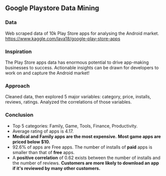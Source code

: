 ## Google Playstore Data Mining
### Data
Web scraped data of 10k Play Store apps for analysing the Android market. 
https://www.kaggle.com/lava18/google-play-store-apps

### Inspiration
The Play Store apps data has enormous potential to drive app-making businesses to success.  Actionable insights can be drawn for developers to work on and capture the Android market!

### Approach
Cleaned data, then explored 5 major variables: category, price, installs, reviews, ratings.
Analyzed the correlations of those variables. 

### Conclusion
+ Top 5 categories: Family, Game, Tools, Finance, Productivity.
+ Average rating of apps is 4.17.
+ **Medical and Family apps are the most expensive.** **Most game apps are priced below $10.**
+ 92.6% of apps are Free apps. The number of installs of **paid** apps is smaller than that of **free** apps.
+ A **positive correlation** of 0.62 exists between the number of installs and the number of reviews. **Customers are more likely to download an app if it's reviewed by many other customers.**

